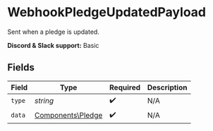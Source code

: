 # WebhookPledgeUpdatedPayload

Sent when a pledge is updated.

**Discord & Slack support:** Basic


## Fields

| Field                                                  | Type                                                   | Required                                               | Description                                            |
| ------------------------------------------------------ | ------------------------------------------------------ | ------------------------------------------------------ | ------------------------------------------------------ |
| `type`                                                 | *string*                                               | :heavy_check_mark:                                     | N/A                                                    |
| `data`                                                 | [Components\Pledge](../../Models/Components/Pledge.md) | :heavy_check_mark:                                     | N/A                                                    |